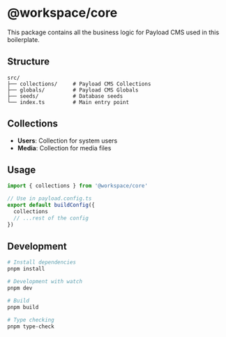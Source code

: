 # @workspace/core

This package contains all the business logic for Payload CMS used in this boilerplate.

## Structure

```
src/
├── collections/     # Payload CMS Collections
├── globals/         # Payload CMS Globals
├── seeds/           # Database seeds
└── index.ts         # Main entry point
```

## Collections

- **Users**: Collection for system users
- **Media**: Collection for media files

## Usage

```typescript
import { collections } from '@workspace/core'

// Use in payload.config.ts
export default buildConfig({
  collections
  // ...rest of the config
})
```

## Development

```bash
# Install dependencies
pnpm install

# Development with watch
pnpm dev

# Build
pnpm build

# Type checking
pnpm type-check
```
